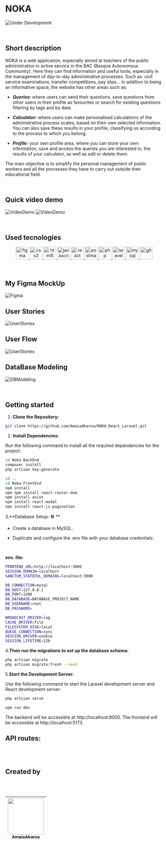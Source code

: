 # NOKA 

![Under Development](https://img.shields.io/badge/status-under%20development-blue)

<br>

## Short description

NOKA is a web application, especially aimed at teachers of the public administration in active service in the BAC (Basque Autonomous Community).
Here they can find information and useful tools, especially in the management of day-to-day administrative processes. Such as: civil service examinations, transfer competitions, pay slips...
In addition to being an informative space, the website has other areas such as:

- ***Queries:*** where users can send their questions, save questions from other users in their profile as favourites or search for existing questions filtering by tags and by date.

- ***Calculator:*** where users can make personalised calculations of the administrative process scales, based on their own selected information. You can also save these results in your profile, classifying us according to the process to which you belong. 

- ***Profile:*** your own profile area, where you can store your own information, save and access the queries you are interested in, the results of your calculator, as well as edit or delete them. 

The main objective is to simplify the personal management of public workers and all the processes they have to carry out outside their educational field. 

<br>

## Quick video demo
![VideoDemo](/Noka-FrontEnd/src/assets/img/VideoRegistro.gif)
![VideoDemo](/Noka-FrontEnd/src/assets/img/VideoLogin.gif)

<br>

## Used tecnologies

<p align="center"> 
<a href="https://www.figma.com/" target="_blank" rel="noreferrer"> <img src="https://www.vectorlogo.zone/logos/figma/figma-icon.svg" alt="figma" width="40" height="40"/> </a> 
<a href="https://www.w3schools.com/css/" target="_blank" rel="noreferrer"> <img src="https://raw.githubusercontent.com/devicons/devicon/master/icons/css3/css3-original-wordmark.svg" alt="css3" width="40" height="40"/> </a> 
<a href="https://www.w3.org/html/" target="_blank" rel="noreferrer"> <img src="https://raw.githubusercontent.com/devicons/devicon/master/icons/html5/html5-original-wordmark.svg" alt="html5" width="40" height="40"/> </a> 
<a href="https://developer.mozilla.org/en-US/docs/Web/JavaScript" target="_blank" rel="noreferrer"> <img src="https://raw.githubusercontent.com/devicons/devicon/master/icons/javascript/javascript-original.svg" alt="javascript" width="40" height="40"/> </a> 
<a href="https://reactjs.org/" target="_blank" rel="noreferrer"> <img src="https://raw.githubusercontent.com/devicons/devicon/master/icons/react/react-original-wordmark.svg" alt="react" width="40" height="40"/> </a> 
<a href="https://postman.com" target="_blank" rel="noreferrer"> <img src="https://www.vectorlogo.zone/logos/getpostman/getpostman-icon.svg" alt="postman" width="40" height="40"/> </a> 
<a href="https://www.php.net" target="_blank" rel="noreferrer"> <img src="https://raw.githubusercontent.com/devicons/devicon/master/icons/php/php-original.svg" alt="php" width="40" height="40"/> </a> 
<a href="https://laravel.com/" target="_blank" rel="noreferrer"> <img src="https://raw.githubusercontent.com/devicons/devicon/master/icons/laravel/laravel-plain-wordmark.svg" alt="laravel" width="40" height="40"/> </a> 
<a href="https://www.mysql.com/" target="_blank" rel="noreferrer"> <img src="https://raw.githubusercontent.com/devicons/devicon/master/icons/mysql/mysql-original-wordmark.svg" alt="mysql" width="40" height="40"/> </a>
<a href="https://git-scm.com/" target="_blank" rel="noreferrer"> <img src="https://www.vectorlogo.zone/logos/git-scm/git-scm-icon.svg" alt="git" width="40" height="40"/> </a> 
</p>

<br>

## My Figma MockUp 
![Figma](/Noka-FrontEnd/src/assets/img/MockUpNoka_Figma.PNG)


## User Stories
![UserStories](/Noka-FrontEnd/src/assets/img/HistoriasUsuario_NOKA.png)


## User Flow
![UserStories](/Noka-FrontEnd/src/assets/img/HistoriasUsuario.png)

## DataBase Modeling
![DBModeling](/Noka-FrontEnd/src/assets/img/ModeladoDatos_DrawIO.PNG)

<br>

## Getting started


1. **Clone the Repository:**

```bash
git clone https://github.com/AmaiaAbaroa/NOKA_React_Laravel.git
```
 
2. **Install Dependencies:**

Run the following command to install all the required dependencies for the project:

```bash
cd Noka-BackEnd
composer install
php artisan key:generate
```
```bash
cd ..
cd Noka-FrontEnd
npm install
npm npm install react-router-dom
npm install axios
npm install react-modal
npm install react-js-pagination
```
3.**Database Setup: 🛠️ **

- Create a database in MySQL. 

- Duplicate and configure the .env file with your database credentials:

<br>

**env. file:**

```bash
FRONTEND_URL=http://localhost:3000
SESSION_DOMAIN=localhost
SANCTUM_STATEFUL_DOMAINS=localhost:3000

DB_CONNECTION=mysql
DB_HOST=127.0.0.1
DB_PORT=3306
DB_DATABASE=DATABASE_PROJECT_NAME
DB_USERNAME=root
DB_PASSWORD=

BROADCAST_DRIVER=log
CACHE_DRIVER=file
FILESYSTEM_DISK=local
QUEUE_CONNECTION=sync
SESSION_DRIVER=cookie
SESSION_LIFETIME=120
```
4.**Then run the migrations to set up the database schema:**

```bash
php artisan migrate
php artisan migrate:fresh --seed
```

5.**Start the Development Server:**

Use the following command to start the Laravel development server and React development server:

```bash
php artisan serve
```
```bash
npm run dev
```
The backend will be accessible at http://localhost:8000.
The frontend will be accessible at http://localhost:5173.

## API routes:




<br>
<br>

## Created by

<br>
<br>

|[<img src="https://avatars.githubusercontent.com/AmaiaAbaroa" width=115 align="center" ><br><sub>AmaiaAbaroa</sub>](https://github.com/AmaiaAbaroa) 
| :---: |


